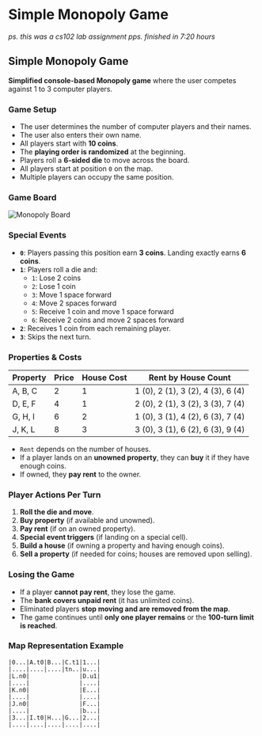 # Simple Monopoly Game

_ps. this was a cs102 lab assignment_
_pps. finished in 7:20 hours_

## Simple Monopoly Game

**Simplified console-based Monopoly game** where the user competes against 1 to 3 computer players.

### Game Setup

- The user determines the number of computer players and their names.
- The user also enters their own name.
- All players start with **10 coins**.
- The **playing order is randomized** at the beginning.
- Players roll a **6-sided die** to move across the board.
- All players start at position `0` on the map.
- Multiple players can occupy the same position.

### Game Board

![Monopoly Board](https://github.com/user-attachments/assets/c13083e6-54b4-492a-89b6-79dadc363557)

### Special Events

- **`0`**: Players passing this position earn **3 coins**. Landing exactly earns **6 coins**.
- **`1`**: Players roll a die and:
  - `1`: Lose 2 coins
  - `2`: Lose 1 coin
  - `3`: Move 1 space forward
  - `4`: Move 2 spaces forward
  - `5`: Receive 1 coin and move 1 space forward
  - `6`: Receive 2 coins and move 2 spaces forward
- **`2`**: Receives 1 coin from each remaining player.
- **`3`**: Skips the next turn.

### Properties & Costs

| Property | Price | House Cost | Rent by House Count |
|----------|--------|------------|------------------------|
| A, B, C  | 2      | 1          | 1 (0), 2 (1), 3 (2), 4 (3), 6 (4) |
| D, E, F  | 4      | 1          | 2 (0), 2 (1), 3 (2), 3 (3), 7 (4) |
| G, H, I  | 6      | 2          | 1 (0), 3 (1), 4 (2), 6 (3), 7 (4) |
| J, K, L  | 8      | 3          | 3 (0), 3 (1), 6 (2), 6 (3), 9 (4) |

- `Rent` depends on the number of houses.
- If a player lands on an **unowned property**, they can **buy** it if they have enough coins.
- If owned, they **pay rent** to the owner.

### Player Actions Per Turn

1. **Roll the die and move**.
2. **Buy property** (if available and unowned).
3. **Pay rent** (if on an owned property).
4. **Special event triggers** (if landing on a special cell).
5. **Build a house** (if owning a property and having enough coins).
6. **Sell a property** (if needed for coins; houses are removed upon selling).

### Losing the Game

- If a player **cannot pay rent**, they lose the game.
- The **bank covers unpaid rent** (it has unlimited coins).
- Eliminated players **stop moving and are removed from the map**.
- The game continues until **only one player remains** or the **100-turn limit is reached**.

### Map Representation Example

```plaintext
|0...|A.t0|B...|C.t1|1...|
|....|....|....|tn..|u...|
|L.n0|              |D.u1|
|....|              |....|
|K.n0|              |E...|
|....|              |....|
|J.n0|              |F...|
|....|              |b...|
|3...|I.t0|H...|G...|2...|
|....|....|....|....|....|
```

